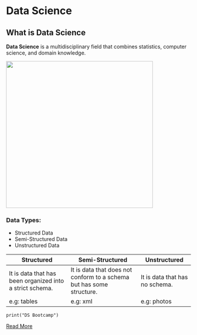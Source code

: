 # Data Science 
## What is Data Science 
**Data Science** is a multidisciplinary field that combines statistics, computer science, and domain knowledge.


<img src="https://miro.medium.com/v2/resize:fit:730/format:webp/0*POjH5vv_7t8s8loG" width="400" height="400"/>

### Data Types:
- Structured Data
- Semi-Structured Data
-  Unstructured Data

Structured | Semi-Structured | Unstructured
-- | -- | --
It is data that has been organized into a strict schema. |   It is data that does not conform to a schema but has some structure. |   It is data that has no schema.
e.g: tables |   e.g: xmI |   e.g: photos
` print("DS Bootcamp") `

[Read More](https://www.markdownguide.org/cheat-sheet/)
